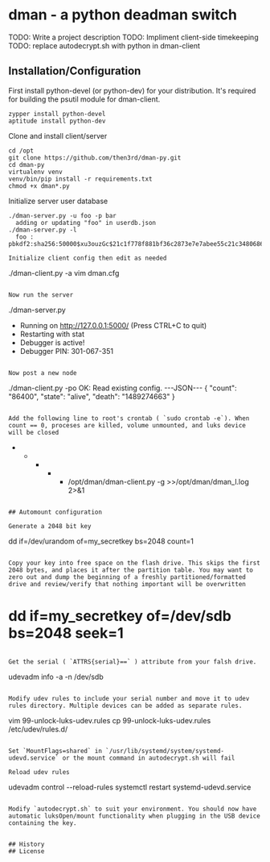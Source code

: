 # dman - a python deadman switch
TODO: Write a project description
TODO: Impliment client-side timekeeping
TODO: replace autodecrypt.sh with python in dman-client

## Installation/Configuration

First install python-devel (or python-dev) for your distribution. It's required for building the psutil module for dman-client.
```
zypper install python-devel
aptitude install python-dev
```

Clone and install client/server
```
cd /opt
git clone https://github.com/then3rd/dman-py.git
cd dman-py
virtualenv venv
venv/bin/pip install -r requirements.txt
chmod +x dman*.py
```

Initialize server user database
```
./dman-server.py -u foo -p bar
  adding or updating "foo" in userdb.json
./dman-server.py -l
  foo : pbkdf2:sha256:50000$xu3ouzGc$21c1f778f881bf36c2873e7e7abee55c21c34806861aa7d7d1f284489a4c4df0

Initialize client config then edit as needed
```
./dman-client.py -a
vim dman.cfg
  ```

Now run the server
```
./dman-server.py
  * Running on http://127.0.0.1:5000/ (Press CTRL+C to quit)
  * Restarting with stat
  * Debugger is active!
  * Debugger PIN: 301-067-351
```

Now post a new node
```
./dman-client.py -po
  OK: Read existing config.
  ---JSON---
  {
      "count": "86400", 
      "state": "alive", 
      "death": "1489274663"
  }
```

Add the following line to root's crontab ( `sudo crontab -e`). When count == 0, proceses are killed, volume unmounted, and luks device will be closed
```
* * * * * /opt/dman/dman-client.py -g >>/opt/dman/dman_l.log 2>&1
```

## Automount configuration

Generate a 2048 bit key
```
dd if=/dev/urandom of=my_secretkey bs=2048 count=1
```

Copy your key into free space on the flash drive. This skips the first 2048 bytes, and places it after the partition table. You may want to zero out and dump the beginning of a freshly partitioned/formatted drive and review/verify that nothing important will be overwritten
```
# dd if=my_secretkey of=/dev/sdb bs=2048 seek=1
```

Get the serial ( `ATTRS{serial}==` ) attribute from your falsh drive.
```
udevadm info -a -n /dev/sdb
```

Modify udev rules to include your serial number and move it to udev rules directory. Multiple devices can be added as separate rules.
```
vim 99-unlock-luks-udev.rules
cp 99-unlock-luks-udev.rules /etc/udev/rules.d/
```

Set `MountFlags=shared` in `/usr/lib/systemd/system/systemd-udevd.service` or the mount command in autodecrypt.sh will fail

Reload udev rules
```
udevadm control --reload-rules
systemctl restart systemd-udevd.service
```

Modify `autodecrypt.sh` to suit your environment. You should now have automatic luksOpen/mount functionality when plugging in the USB device containing the key.


## History
## License


